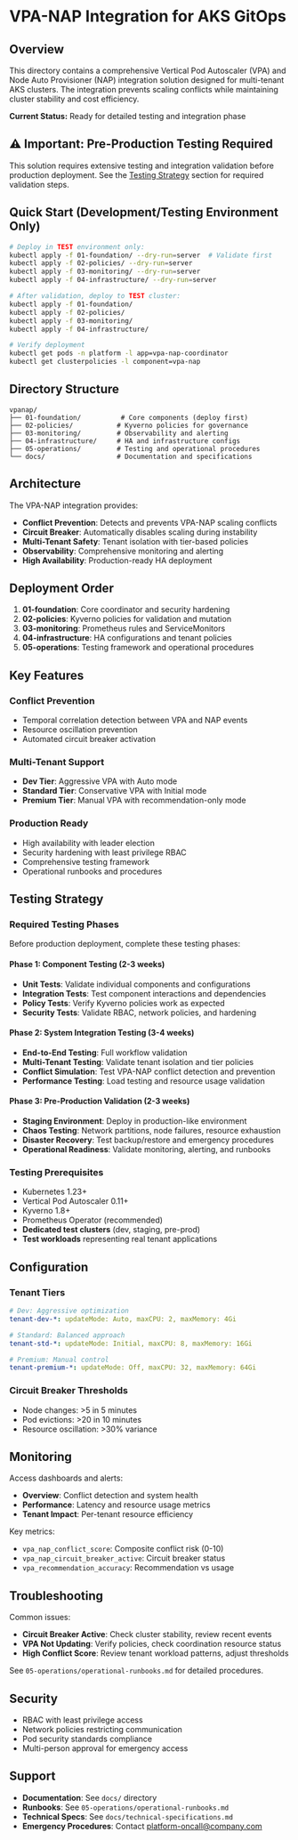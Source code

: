 # VPA-NAP Integration for AKS GitOps

## Overview

This directory contains a comprehensive Vertical Pod Autoscaler (VPA) and Node Auto Provisioner (NAP) integration solution designed for multi-tenant AKS clusters. The integration prevents scaling conflicts while maintaining cluster stability and cost efficiency.

**Current Status:** Ready for detailed testing and integration phase

## ⚠️ Important: Pre-Production Testing Required

This solution requires extensive testing and integration validation before production deployment. See the [Testing Strategy](#testing-strategy) section for required validation steps.

## Quick Start (Development/Testing Environment Only)

```bash
# Deploy in TEST environment only:
kubectl apply -f 01-foundation/ --dry-run=server  # Validate first
kubectl apply -f 02-policies/ --dry-run=server
kubectl apply -f 03-monitoring/ --dry-run=server
kubectl apply -f 04-infrastructure/ --dry-run=server

# After validation, deploy to TEST cluster:
kubectl apply -f 01-foundation/
kubectl apply -f 02-policies/
kubectl apply -f 03-monitoring/
kubectl apply -f 04-infrastructure/

# Verify deployment
kubectl get pods -n platform -l app=vpa-nap-coordinator
kubectl get clusterpolicies -l component=vpa-nap
```

## Directory Structure

```
vpanap/
├── 01-foundation/          # Core components (deploy first)
├── 02-policies/           # Kyverno policies for governance
├── 03-monitoring/         # Observability and alerting
├── 04-infrastructure/     # HA and infrastructure configs
├── 05-operations/         # Testing and operational procedures
└── docs/                  # Documentation and specifications
```

## Architecture

The VPA-NAP integration provides:

- **Conflict Prevention**: Detects and prevents VPA-NAP scaling conflicts
- **Circuit Breaker**: Automatically disables scaling during instability
- **Multi-Tenant Safety**: Tenant isolation with tier-based policies
- **Observability**: Comprehensive monitoring and alerting
- **High Availability**: Production-ready HA deployment

## Deployment Order

1. **01-foundation**: Core coordinator and security hardening
2. **02-policies**: Kyverno policies for validation and mutation
3. **03-monitoring**: Prometheus rules and ServiceMonitors
4. **04-infrastructure**: HA configurations and tenant policies
5. **05-operations**: Testing framework and operational procedures

## Key Features

### Conflict Prevention
- Temporal correlation detection between VPA and NAP events
- Resource oscillation prevention
- Automated circuit breaker activation

### Multi-Tenant Support
- **Dev Tier**: Aggressive VPA with Auto mode
- **Standard Tier**: Conservative VPA with Initial mode  
- **Premium Tier**: Manual VPA with recommendation-only mode

### Production Ready
- High availability with leader election
- Security hardening with least privilege RBAC
- Comprehensive testing framework
- Operational runbooks and procedures

## Testing Strategy

### Required Testing Phases

Before production deployment, complete these testing phases:

#### Phase 1: Component Testing (2-3 weeks)
- **Unit Tests**: Validate individual components and configurations
- **Integration Tests**: Test component interactions and dependencies
- **Policy Tests**: Verify Kyverno policies work as expected
- **Security Tests**: Validate RBAC, network policies, and hardening

#### Phase 2: System Integration Testing (3-4 weeks)  
- **End-to-End Testing**: Full workflow validation
- **Multi-Tenant Testing**: Validate tenant isolation and tier policies
- **Conflict Simulation**: Test VPA-NAP conflict detection and prevention
- **Performance Testing**: Load testing and resource usage validation

#### Phase 3: Pre-Production Validation (2-3 weeks)
- **Staging Environment**: Deploy in production-like environment
- **Chaos Testing**: Network partitions, node failures, resource exhaustion
- **Disaster Recovery**: Test backup/restore and emergency procedures
- **Operational Readiness**: Validate monitoring, alerting, and runbooks

### Testing Prerequisites

- Kubernetes 1.23+
- Vertical Pod Autoscaler 0.11+
- Kyverno 1.8+
- Prometheus Operator (recommended)
- **Dedicated test clusters** (dev, staging, pre-prod)
- **Test workloads** representing real tenant applications

## Configuration

### Tenant Tiers
```yaml
# Dev: Aggressive optimization
tenant-dev-*: updateMode: Auto, maxCPU: 2, maxMemory: 4Gi

# Standard: Balanced approach  
tenant-std-*: updateMode: Initial, maxCPU: 8, maxMemory: 16Gi

# Premium: Manual control
tenant-premium-*: updateMode: Off, maxCPU: 32, maxMemory: 64Gi
```

### Circuit Breaker Thresholds
- Node changes: >5 in 5 minutes
- Pod evictions: >20 in 10 minutes
- Resource oscillation: >30% variance

## Monitoring

Access dashboards and alerts:
- **Overview**: Conflict detection and system health
- **Performance**: Latency and resource usage metrics  
- **Tenant Impact**: Per-tenant resource efficiency

Key metrics:
- `vpa_nap_conflict_score`: Composite conflict risk (0-10)
- `vpa_nap_circuit_breaker_active`: Circuit breaker status
- `vpa_recommendation_accuracy`: Recommendation vs usage

## Troubleshooting

Common issues:
- **Circuit Breaker Active**: Check cluster stability, review recent events
- **VPA Not Updating**: Verify policies, check coordination resource status
- **High Conflict Score**: Review tenant workload patterns, adjust thresholds

See `05-operations/operational-runbooks.md` for detailed procedures.

## Security

- RBAC with least privilege access
- Network policies restricting communication
- Pod security standards compliance
- Multi-person approval for emergency access

## Support

- **Documentation**: See `docs/` directory
- **Runbooks**: See `05-operations/operational-runbooks.md`  
- **Technical Specs**: See `docs/technical-specifications.md`
- **Emergency Procedures**: Contact platform-oncall@company.com